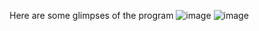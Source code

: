 Here are some glimpses of the program
![image](https://user-images.githubusercontent.com/97832138/210396206-522dd1d8-5112-4813-8f01-fb427762b5e4.png)
![image](https://user-images.githubusercontent.com/97832138/210396384-d10961b3-e63f-464a-b0ed-a4c183cb481b.png)

